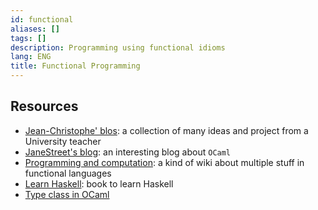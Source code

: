```yaml
---
id: functional
aliases: []
tags: []
description: Programming using functional idioms
lang: ENG
title: Functional Programming
---
```


## Resources

* [Jean-Christophe' blos](https://backtracking.github.io/): a collection of many ideas and project from a University teacher
* [JaneStreet's blog](https://blog.janestreet.com/): an interesting blog about `OCaml`
* [Programming and computation](https://okmij.org/ftp/Computation/): a kind of wiki about multiple stuff in functional languages
* [Learn Haskell](http://learnyouahaskell.com/chapters): book to learn Haskell
* [Type class in  OCaml](https://blog.shaynefletcher.org/2017/05/more-type-classes-in-ocaml.html)
